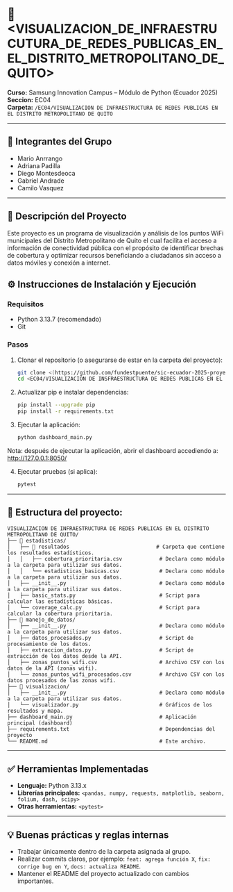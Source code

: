 # 📌 <VISUALIZACION_DE_INFRAESTRUCUTURA_DE_REDES_PUBLICAS_EN_EL_DISTRITO_METROPOLITANO_DE_QUITO>

**Curso:** Samsung Innovation Campus – Módulo de Python (Ecuador 2025)  
**Seccion:** EC04  
**Carpeta:** `/EC04/VISUALIZACION DE INFRAESTRUCTURA DE REDES PUBLICAS EN EL DISTRITO METROPOLITANO DE QUITO`

---

## 👥 Integrantes del Grupo
- Mario Anrrango
- Adriana Padilla
- Diego Montesdeoca
- Gabriel Andrade
- Camilo Vasquez 

---

## 📝 Descripción del Proyecto
Este proyecto es un programa de visualización y análisis de los puntos WiFi municipales del Distrito Metropolitano de Quito el cual facilita el acceso a información de conectividad pública con el propósito de identificar brechas de cobertura y optimizar recursos beneficiando a ciudadanos sin acceso a datos móviles y conexión a internet.

## ⚙️ Instrucciones de Instalación y Ejecución

### Requisitos
- Python 3.13.7 (recomendado)
- Git

### Pasos
1. Clonar el repositorio (o asegurarse de estar en la carpeta del proyecto):
   ```bash
   git clone <(https://github.com/fundestpuente/sic-ecuador-2025-proyectos.git)>
   cd <EC04/VISUALIZACION DE INSFRAESTRUCTURA DE REDES PUBLICAS EN EL DISTRITO METROPOLITANO DE QUITO>   # ej: cd ecuador03/proyecto-01-nombre
   ```

2. Actualizar pip e instalar dependencias:
   ```bash
   pip install --upgrade pip
   pip install -r requirements.txt
   ```

3. Ejecutar la aplicación:
   ```bash
   python dashboard_main.py
   ```

Nota: después de ejecutar la aplicación, abrir el dashboard accediendo a:
http://127.0.0.1:8050/

4. Ejecutar pruebas (si aplica):
   ```bash
   pytest
   ```

---

## 📂 Estructura del proyecto:
```
VISUALIZACION DE INFRAESTRUCTURA DE REDES PUBLICAS EN EL DISTRITO METROPOLITANO DE QUITO/
├── 📂 estadisticas/
│   ├── 📂 resultados                            # Carpeta que contiene los resultados estadísticos.
│   │   ├── cobertura_prioritaria.csv            # Declara como módulo a la carpeta para utilizar sus datos.
│   │   └── estadisticas_basicas.csv             # Declara como módulo a la carpeta para utilizar sus datos.
│   ├── __init__.py                              # Declara como módulo a la carpeta para utilizar sus datos.
│   ├── basic_stats.py                           # Script para calcular las estadísticas básicas.
│   └── coverage_calc.py                         # Script para calcular la cobertura prioritaria.
├── 📂 manejo_de_datos/
│   ├── __init__.py                              # Declara como módulo a la carpeta para utilizar sus datos.   
│   ├── datos_procesados.py                      # Script de procesamiento de los datos.
│   ├── extraccion_datos.py                      # Script de extracción de los datos desde la API.
│   ├── zonas_puntos_wifi.csv                    # Archivo CSV con los datos de la API (zonas wifi).
│   └── zonas_puntos_wifi_procesados.csv         # Archivo CSV con los datos procesados de las zonas wifi.
├── 📂 visualizacion/
│   ├── __init__.py                              # Declara como módulo a la carpeta para utilizar sus datos.              
│   └── visualizador.py                          # Gráficos de los resultados y mapa.
├── dashboard_main.py                            # Aplicación principal (dashboard)
├── requirements.txt                             # Dependencias del proyecto
└── README.md                                    # Este archivo.
```

---

## ✅ Herramientas Implementadas
- **Lenguaje:** Python 3.13.x
- **Librerías principales:** `<pandas, numpy, requests, matplotlib, seaborn, folium, dash, scipy>`
- **Otras herramientas:** `<pytest>`

---

## 💡 Buenas prácticas y reglas internas
- Trabajar únicamente dentro de la carpeta asignada al grupo.
- Realizar commits claros, por ejemplo: `feat: agrega función X`, `fix: corrige bug en Y`, `docs: actualiza README`.
- Mantener el README del proyecto actualizado con cambios importantes.
